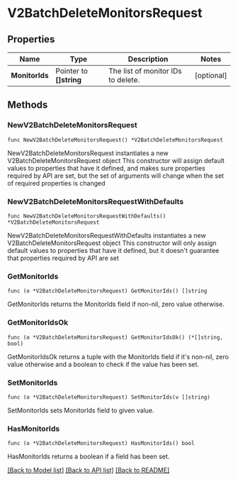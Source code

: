 # V2BatchDeleteMonitorsRequest

## Properties

Name | Type | Description | Notes
------------ | ------------- | ------------- | -------------
**MonitorIds** | Pointer to **[]string** | The list of monitor IDs to delete. | [optional] 

## Methods

### NewV2BatchDeleteMonitorsRequest

`func NewV2BatchDeleteMonitorsRequest() *V2BatchDeleteMonitorsRequest`

NewV2BatchDeleteMonitorsRequest instantiates a new V2BatchDeleteMonitorsRequest object
This constructor will assign default values to properties that have it defined,
and makes sure properties required by API are set, but the set of arguments
will change when the set of required properties is changed

### NewV2BatchDeleteMonitorsRequestWithDefaults

`func NewV2BatchDeleteMonitorsRequestWithDefaults() *V2BatchDeleteMonitorsRequest`

NewV2BatchDeleteMonitorsRequestWithDefaults instantiates a new V2BatchDeleteMonitorsRequest object
This constructor will only assign default values to properties that have it defined,
but it doesn't guarantee that properties required by API are set

### GetMonitorIds

`func (o *V2BatchDeleteMonitorsRequest) GetMonitorIds() []string`

GetMonitorIds returns the MonitorIds field if non-nil, zero value otherwise.

### GetMonitorIdsOk

`func (o *V2BatchDeleteMonitorsRequest) GetMonitorIdsOk() (*[]string, bool)`

GetMonitorIdsOk returns a tuple with the MonitorIds field if it's non-nil, zero value otherwise
and a boolean to check if the value has been set.

### SetMonitorIds

`func (o *V2BatchDeleteMonitorsRequest) SetMonitorIds(v []string)`

SetMonitorIds sets MonitorIds field to given value.

### HasMonitorIds

`func (o *V2BatchDeleteMonitorsRequest) HasMonitorIds() bool`

HasMonitorIds returns a boolean if a field has been set.


[[Back to Model list]](../README.md#documentation-for-models) [[Back to API list]](../README.md#documentation-for-api-endpoints) [[Back to README]](../README.md)


